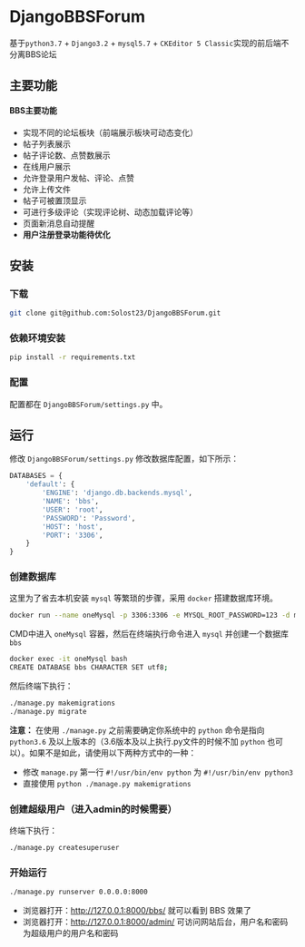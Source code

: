# DjangoBBSForum
基于`python3.7` + `Django3.2` + `mysql5.7` + `CKEditor 5 Classic`实现的前后端不分离BBS论坛
## 主要功能
#### BBS主要功能
- 实现不同的论坛板块（前端展示板块可动态变化）
- 帖子列表展示
- 帖子评论数、点赞数展示
- 在线用户展示
- 允许登录用户发帖、评论、点赞
- 允许上传文件
- 帖子可被置顶显示
- 可进行多级评论（实现评论树、动态加载评论等）
- 页面新消息自动提醒
- **用户注册登录功能待优化**
## 安装
### 下载
```bash
git clone git@github.com:Solost23/DjangoBBSForum.git
```
    
### 依赖环境安装
```bash
pip install -r requirements.txt
```
    
### 配置
配置都在 `DjangoBBSForum/settings.py` 中。
## 运行
修改 `DjangoBBSForum/settings.py` 修改数据库配置，如下所示：
```python
DATABASES = {
    'default': {
        'ENGINE': 'django.db.backends.mysql',
        'NAME': 'bbs',
        'USER': 'root',
        'PASSWORD': 'Password',
        'HOST': 'host',
        'PORT': '3306',
    }
}
```
    
### 创建数据库
这里为了省去本机安装 `mysql` 等繁琐的步骤，采用 `docker` 搭建数据库环境。
```bash
docker run --name oneMysql -p 3306:3306 -e MYSQL_ROOT_PASSWORD=123 -d mysql:5.7
```
    
CMD中进入 `oneMysql` 容器，然后在终端执行命令进入 `mysql` 并创建一个数据库 `bbs`
```bash
docker exec -it oneMysql bash
CREATE DATABASE bbs CHARACTER SET utf8;
```

然后终端下执行：
```bash
./manage.py makemigrations
./manage.py migrate
```
 
**注意：** 在使用 `./manage.py` 之前需要确定你系统中的 `python` 命令是指向 `python3.6` 及以上版本的（3.6版本及以上执行.py文件的时候不加 `python` 也可以）。如果不是如此，请使用以下两种方式中的一种：
- 修改 `manage.py` 第一行 `#!/usr/bin/env python` 为 `#!/usr/bin/env python3`
- 直接使用 `python ./manage.py makemigrations` 
    
### 创建超级用户（进入admin的时候需要）
终端下执行：
```bash
./manage.py createsuperuser
```

### 开始运行
```bash
./manage.py runserver 0.0.0.0:8000
```
    
- 浏览器打开：http://127.0.0.1:8000/bbs/ 就可以看到 BBS 效果了
- 浏览器打开：http://127.0.0.1:8000/admin/ 可访问网站后台，用户名和密码为超级用户的用户名和密码



